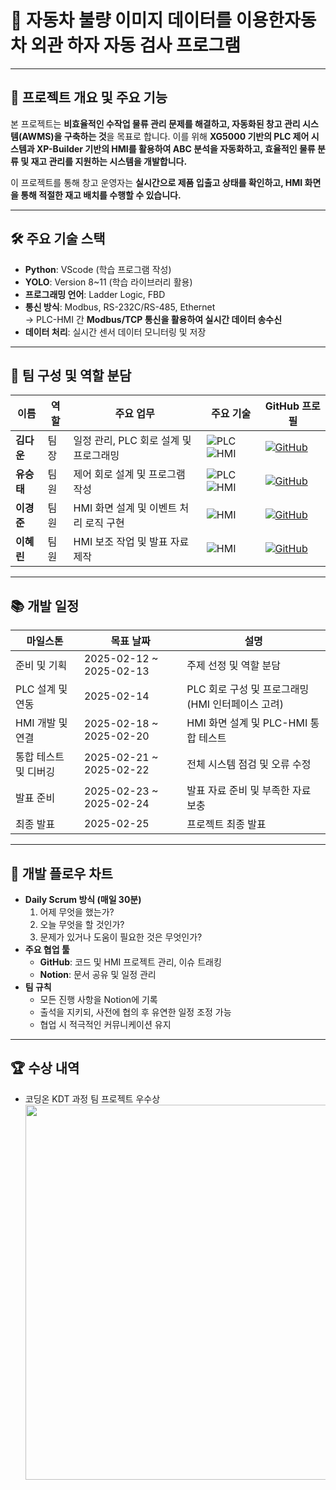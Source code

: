 # 🚀 자동차 불량 이미지 데이터를 이용한자동차 외관 하자 자동 검사 프로그램

---

## 📌 프로젝트 개요 및 주요 기능
본 프로젝트는 **비효율적인 수작업 물류 관리 문제를 해결하고, 자동화된 창고 관리 시스템(AWMS)을 구축하는 것**을 목표로 합니다. 이를 위해 **XG5000 기반의 PLC 제어 시스템과 XP-Builder 기반의 HMI를 활용하여 ABC 분석을 자동화하고, 효율적인 물류 분류 및 재고 관리를 지원하는 시스템을 개발합니다.**  

이 프로젝트를 통해 창고 운영자는 **실시간으로 제품 입출고 상태를 확인하고, HMI 화면을 통해 적절한 재고 배치를 수행할 수 있습니다.**  

---

## 🛠️ 주요 기술 스택
- **Python**: VScode (학습 프로그램 작성)
- **YOLO**: Version 8~11 (학습 라이브러리 활용)
- **프로그래밍 언어**: Ladder Logic, FBD
- **통신 방식**: Modbus, RS-232C/RS-485, Ethernet  
  → PLC-HMI 간 **Modbus/TCP 통신을 활용하여 실시간 데이터 송수신**
- **데이터 처리**: 실시간 센서 데이터 모니터링 및 저장  

---

## 👥 팀 구성 및 역할 분담
| 이름 | 역할 | 주요 업무 | 주요 기술 | GitHub 프로필 |
|------|------|----------|----------|------------|
| **김다운** | 팀장 | 일정 관리, PLC 회로 설계 및 프로그래밍 | ![PLC](https://img.shields.io/badge/PLC-XG5000-blue) ![HMI](https://img.shields.io/badge/HMI-XP--Builder-lightgrey) | [![GitHub](https://img.shields.io/badge/GitHub-Profile-black?logo=github)](https://github.com/dawoonykim) |
| **유승태** | 팀원 | 제어 회로 설계 및 프로그램 작성 | ![PLC](https://img.shields.io/badge/PLC-XG5000-blue) ![HMI](https://img.shields.io/badge/HMI-XP--Builder-lightgrey) | [![GitHub](https://img.shields.io/badge/GitHub-Profile-black?logo=github)](https://github.com/Yoo-Seung-Tae) |
| **이경준** | 팀원 | HMI 화면 설계 및 이벤트 처리 로직 구현 | ![HMI](https://img.shields.io/badge/HMI-XP--Builder-lightgrey) | [![GitHub](https://img.shields.io/badge/GitHub-Profile-black?logo=github)](https://github.com/KYEONGJUN-LEE) |
| **이혜린** | 팀원 | HMI 보조 작업 및 발표 자료 제작 | ![HMI](https://img.shields.io/badge/HMI-XP--Builder-lightgrey) | [![GitHub](https://img.shields.io/badge/GitHub-Profile-black?logo=github)](https://github.com/hyerin00) |
---

## 📚 개발 일정
| 마일스톤 | 목표 날짜 | 설명 |
|------------|-------------|---------------------------------|
| 준비 및 기획 | 2025-02-12 ~ 2025-02-13 | 주제 선정 및 역할 분담 |
| PLC 설계 및 연동 | 2025-02-14 | PLC 회로 구성 및 프로그래밍 (HMI 인터페이스 고려) |
| HMI 개발 및 연결 | 2025-02-18 ~ 2025-02-20 | HMI 화면 설계 및 PLC-HMI 통합 테스트 |
| 통합 테스트 및 디버깅 | 2025-02-21 ~ 2025-02-22 | 전체 시스템 점검 및 오류 수정 |
| 발표 준비 | 2025-02-23 ~ 2025-02-24 | 발표 자료 준비 및 부족한 자료 보충 |
| 최종 발표 | 2025-02-25 | 프로젝트 최종 발표 |

---

## 🔧 개발 플로우 차트
- **Daily Scrum 방식 (매일 30분)**
    1. 어제 무엇을 했는가?
    2. 오늘 무엇을 할 것인가?
    3. 문제가 있거나 도움이 필요한 것은 무엇인가?
- **주요 협업 툴**
    - **GitHub**: 코드 및 HMI 프로젝트 관리, 이슈 트래킹  
    - **Notion**: 문서 공유 및 일정 관리  
- **팀 규칙**
    - 모든 진행 사항을 Notion에 기록  
    - 출석을 지키되, 사전에 협의 후 유연한 일정 조정 가능  
    - 협업 시 적극적인 커뮤니케이션 유지
---
## 🏆 수상 내역
- 코딩온 KDT 과정 팀 프로젝트 우수상
  <img src="https://github.com/user-attachments/assets/914d29e8-b9bf-4f26-8edc-f531107bc5c5" width="600">
